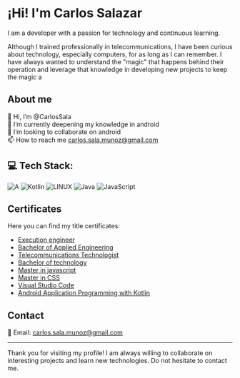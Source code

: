 
# ¡Hi! I'm Carlos Salazar

I am a developer with a passion for technology and continuous learning.

Although I trained professionally in telecommunications, I have been curious about technology, especially computers, for as long as I can remember. I have always wanted to understand the "magic" that happens behind their operation and leverage that knowledge in developing new projects to keep the magic a

## About me

👋 Hi, I’m @CarlosSala<br>
🌱 I’m currently deepening my knowledge in android <br>
💞️ I’m looking to collaborate on android<br>
📫 How to reach me carlos.sala.munoz@gmail.com

## 💻 Tech Stack:
![A](https://img.shields.io/badge/android-%2320232a.svg?style=flat&logo=android&logoColor=%a4c639)
![Kotlin](https://img.shields.io/badge/kotlin-%230095D5.svg?style=flat&logo=kotlin&logoColor=white)
![LINUX](https://img.shields.io/badge/Linux-FCC624?style=flat&logo=linux&logoColor=black) 
![Java](https://img.shields.io/badge/java-%23ED8B00.svg?style=flat&logo=java&logoColor=white)
![JavaScript]( https://img.shields.io/badge/javascript-black?logo=javascript)

## Certificates

Here you can find my title certificates:

- [Execution engineer](https://drive.google.com/file/d/1JzNRb6iAFBZWOYr8n1uKXdw2Yy3UNTKn/view)
- [Bachelor of Applied Engineering](https://drive.google.com/file/d/1MU8i59CoAFxAJzHU-zRsJqUenw8Rhxvz/view)
- [Telecommunications Technologist](https://drive.google.com/file/d/1vhqzUiYuVnJ9MVMWoRhG1ryMxuP05ow4/view)
- [Bachelor of technology](https://drive.google.com/file/d/1GJLFCnWViib22GBPBSKkEmGmlXG0AwR4/view)
- [Master in javascript](https://drive.google.com/file/d/1xXPc4JV-4OK3ChFvtB17UqQad425oKCw/view)
- [Master in CSS](https://drive.google.com/file/d/1mEhf9GMHUBxdP_o2cdV6IGHZMTAoyKm2/view)
- [Visual Studio Code](https://drive.google.com/file/d/16quuGCV_FWGjSjoAOm2ER4L8tKL0uhI7/view)
- [Android Application Programming with Kotlin](https://drive.google.com/file/d/1mQN7-BibwJspEX37uw6hXpr7SUb9DjKc/view)


## Contact
📧 Email: [carlos.sala.munoz@gmail.com](mailto:carlos.sala.munoz@gmail.com)

---

Thank you for visiting my profile! I am always willing to collaborate on interesting projects and learn new technologies. Do not hesitate to contact me.
